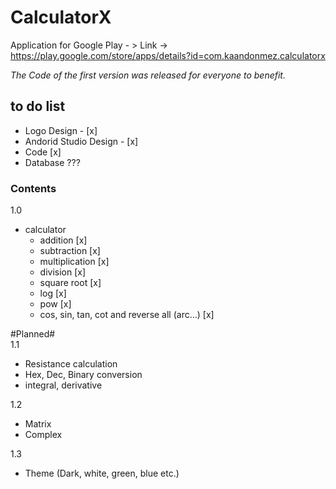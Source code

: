 # CalculatorX
Application for Google Play - > Link -> https://play.google.com/store/apps/details?id=com.kaandonmez.calculatorx

*The Code of the first version was released for everyone to benefit.* 

## to do list
- Logo Design - [x]
- Andorid Studio Design - [x]
- Code [x]
- Database ???

### Contents

1.0
- calculator
  - addition [x]
  - subtraction [x]
  - multiplication [x]
  - division [x]
  - square root [x]
  -	log [x]
  - pow [x]
  - cos, sin, tan, cot and reverse all (arc...) [x]
  
 #Planned#  
1.1
- Resistance calculation
- Hex, Dec, Binary conversion
- integral, derivative

1.2
- Matrix
- Complex

1.3
- Theme (Dark, white, green, blue etc.)
